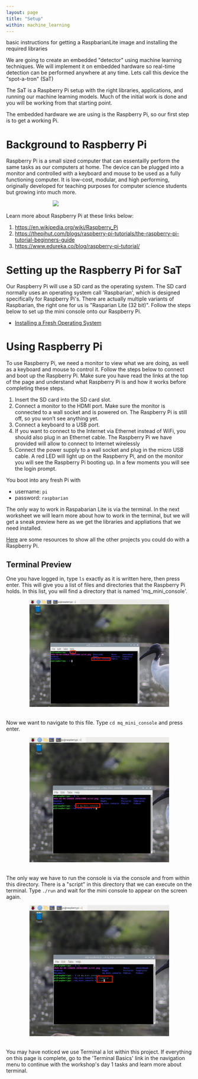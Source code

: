 ```yaml
---
layout: page
title: "Setup"
within: machine_learning
---
```


basic instructions for getting a RaspbarianLite image and installing the required libraries

We are going to create an embedded "detector" using machine learning techniques.  We will implement it on embedded hardware so real-time detection can be performed anywhere at any time.  Lets call this device the "spot-a-tron" (SaT)

The SaT is a Raspberry Pi  setup with the right libraries, applications, and running our machine learning models.  Much of the initial work is done and you will be working from that starting point.

The embedded hardware we are using is the Raspberry Pi, so our first step is to get a working Pi.

# Background to Raspberry Pi

Raspberry Pi is a small sized computer that can essentailly perform the same tasks as our computers at home. The device can be plugged into a monitor and controlled with a keyboard and mouse to be used as a fully functioning computer. It is low-cost, modular, and high performing, originally developed for teaching purposes for computer science students but growing into much more.

<div style="width:50%; margin:auto">
	<img src="https://upload.wikimedia.org/wikipedia/commons/f/f1/Raspberry_Pi_4_Model_B_-_Side.jpg "/>
</div>

Learn more about Raspberry Pi at these links below:
<ol>
	<li><a href="https://en.wikipedia.org/wiki/Raspberry_Pi">https://en.wikipedia.org/wiki/Raspberry_Pi</a></li>
    <li><a href="https://thepihut.com/blogs/raspberry-pi-tutorials/the-raspberry-pi-tutorial-beginners-guide">https://thepihut.com/blogs/raspberry-pi-tutorials/the-raspberry-pi-tutorial-beginners-guide</a></li>
    <li><a href="https://www.edureka.co/blog/raspberry-pi-tutorial/">https://www.edureka.co/blog/raspberry-pi-tutorial/</a></li>
</ol>


# Setting up the Raspberry Pi for SaT

Our Raspberry Pi will use a SD card as the operating system. The SD card normally uses an operating system call 'Raspbarian', which is designed specifically for Raspberry Pi's.   There are actually multiple variants of Raspbarian, the right one for us is "Rasparian Lite (32 bit)". Follow the steps below to set up the mini console onto our Raspberry Pi.
  * [Installing a Fresh Operating System](https://www.raspberrypi.com/software/)
# Using Raspberry Pi

To use Raspberry Pi, we need a monitor to view what we are doing, as well as a keyboard and mouse to control it. Follow the steps below to connect and boot up the Raspberry Pi. Make sure you have read the links at the top of the page and understand what Raspberry Pi is and how it works before completing these steps. 

<ol>
	<li>Insert the SD card into the SD card slot.</li>
	<li>Connect a monitor to the HDMI port. Make sure the monitor is connected to a wall socket and is powered on. The Raspberry Pi is still off, so you won’t see anything yet.</li>
    <li>Connect a keyboard to a USB port.</li>
    <li>If you want to connect to the Internet via Ethernet instead of WiFi, you should also plug in an Ethernet cable. The Raspberry Pi we have provided will allow to connect to Internet wirelessly</li>
    <li>Connect the power supply to a wall socket and plug in the micro USB cable. A red LED will light up on the Raspberry Pi, and on the monitor you will see the Raspberry Pi booting up. In a few moments you will see the login prompt.</li>
</ol>

You boot into any fresh Pi with
  * username: `pi`
  * password: `raspbarian` 

The only way to work in Raspabarian Lite is via the terminal.  In the next worksheet we will learn more about how to work in the terminal, but we will get a sneak preview here as we get the libraries and appliations that we need installed.

<a href="https://projects.raspberrypi.org/en">Here</a> are some resources to show all the other projects you could do with a Raspberry Pi.

## Terminal Preview

One you have logged in, type `ls` exactly as it is written here, then press enter. This will give you a list of files and directories that the Raspberry Pi holds. In this list, you will find a directory that is named 'mq_mini_console'.
<div style="width:75%; margin:auto">
	<img src="figs/raspberry_pi_run_mini_console2.png"/>
</div>
<br>

Now we want to navigate to this file. Type `cd mq_mini_console` and press enter. 
<div style="width:75%; margin:auto">
	<img src="figs/raspberry_pi_run_mini_console3.png"/>
</div>
<br>

The only way we have to run the console is via the console and from within this directory. There is a "script" in this directory that we can execute on the terminal.  Type `./run` and wait for the mini console to appear on the screen again.
<div style="width:75%; margin:auto">
	<img src="figs/raspberry_pi_run_mini_console4.png"/>
</div>
<br>

You may have noticed we use Terminal a lot within this project. If everything on this page is complete, go to the 'Terminal Basics' link in the navigation menu to continue with the workshop's day 1 tasks and learn more about terminal. 
 